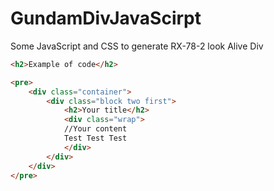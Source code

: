 # GundamDivJavaScirpt
Some JavaScript and CSS to generate RX-78-2 look Alive Div
```html
<h2>Example of code</h2>

<pre>
    <div class="container">
        <div class="block two first">
            <h2>Your title</h2>
            <div class="wrap">
            //Your content
            Test Test Test
            </div>
        </div>
    </div>
</pre>
```
